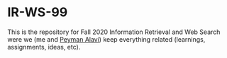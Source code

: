 # IR-WS-99
This is the repository for Fall 2020 Information Retrieval and Web Search were we (me and [Peyman Alavi](https://github.com/peyman-alv)) keep everything related (learnings, assignments, ideas, etc).
